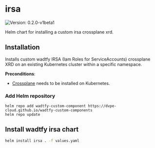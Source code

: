 # irsa

![Version: 0.2.0-v1beta1](https://img.shields.io/badge/Version-0.2.0--v1beta1-informational?style=flat-square)

Helm chart for installing a custom irsa crossplane xrd.

## Installation
Installs custom wadtfy IRSA (Iam Roles for ServiceAccounts) crossplane XRD on an existing Kubernetes cluster within a specific namespace.

**Preconditions**:
* [Crossplane](https://crossplane.io) needs to be installed on Kubernetes.

### Add Helm repository

```shell
helm repo add wadtfy-custom-component https://dvpe-cloud.github.io/wadtfy-custom-components
helm repo update
```

## Install wadtfy irsa chart

```sh
helm install irsa . -f values.yaml
```
